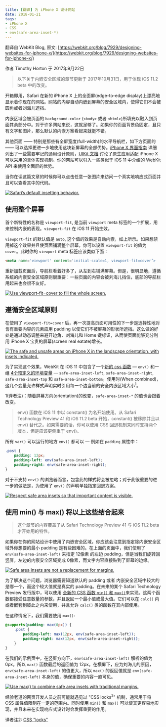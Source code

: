 ```yaml
---
title: [翻译] 为 iPhone X 设计网站
date: 2018-01-21
tags:
- iPhone X
- CSS
- env(safe-area-inset-*)
---
```


翻译自 WebKit Blog, 原文: [https://webkit.org/blog/7929/designing-websites-for-iphone-x/](https://webkit.org/blog/7929/designing-websites-for-iphone-x/)

作者 Timothy Horton 于 2017年9月22日

> 以下关于内嵌安全区域的章节更新于 2017年10月31日，用于体现 iOS 11.2 beta 中的改变。

开箱即用，Safari 在新的 iPhone X 上的全面屏(edge-to-edge display)上漂亮地显示着你现在的网站。网站的内容自动内嵌到屏幕的安全区域内，使得它们不会被圆角或者刘海儿遮挡。

内嵌区域会被页面的 `background-color` (`<body>` 或者 `<html>`)所填充以融入到页面其余部分中。对于许多网站来说，这就足够了。如果你的页面背景色固定，且只有文字和图片，那么默认的内嵌方案看起来就挺不错。

其他页面 —— 特别是那些有全屏宽度(full-width)的水平导航栏，如下方页面的 —— 可以选择更进一步地使用这块新屏幕的全部优势。[iPhone X 界面指南](https://developer.apple.com/ios/human-interface-guidelines/overview/iphone-x/) 详细列出了一些需要牢记的通用设计原则，[UIKit 文档](https://developer.apple.com/documentation/uikit/uiview/positioning_content_relative_to_the_safe_area) 讨论了原生应用适配 iPhone X 可以采用的具体实现机制。你的网站可以引入一些类似于 iOS 11 中介绍的 WebKit API 来使用全面屏的优势。

当你在读这篇文章的时候你可以点击任意一张图片来访问一个真实地响应式页面并且可以查看其中的代码。

[![Safari’s default insetting behavior.
](https://webkit.org/wp-content/uploads/default-inset-behavior.png)](https://webkit.org/demos/safe-area-insets/1-default.html)


## 使用整个屏幕

首个新特性的名称是 `viewport-fit`, 是当前 `viewport` meta 标签的一个扩展，用来控制内嵌的表现。`viewport-fit` 在 iOS 11 开始生效。

`viewport-fit` 的默认值是 `auto`, 这个值的效果是自动内嵌，如上所示。如果想禁用掉这个效果并且使页面铺满整个屏幕，你可以设置 `viewport-fit` 的值为 `cover`。此时你的 `viewport` meta 标签应该类似下面：

``` html
<meta name='viewport' content='initial-scale=1, viewport-fit=cover’>
```

重新加载页面后，导航栏看着好多了，从左到右铺满屏幕。但是，很明显地，遵循系统的内嵌安全区域原则很重要：一些页面的内容会被刘海儿挡住，底部的导航栏用起来也会很不友好。

[![Use `viewport-fit=cover` to fill the whole screen.
](https://webkit.org/wp-content/uploads/viewport-fit-cover.png)](https://webkit.org/demos/safe-area-insets/2-viewport-fit.html)


## 遵循安全区域原则

在使用了 `viewport-fit=cover` 后，再一次提高页面可用性的下一步是选择性地对含有重要内容的元素应用 padding 以使它们不被屏幕的形状所遮挡。这么做的好处是通过动态调整来避开边角、刘海儿和 Home 键标识，从而使页面能够充分利用 iPhone X 宝贵的屏幕(screen real eatate)增长。

[![The safe and unsafe areas on iPhone X in the landscape orientation, with insets indicated.
](https://webkit.org/wp-content/uploads/safe-areas-1.png)](https://webkit.org/demos/safe-area-insets/safe-areas.html)

为了实现这个效果，WebKit 在 iOS 11 中包含了一个[新的 css 函数](https://github.com/w3c/csswg-drafts/pull/1817) — `env()` 和一组 [4个预定义的环境变量](https://github.com/w3c/csswg-drafts/pull/1819) — `safe-area-inset-left`, `safe-area-inset-right`, `safe-area-inset-top` 和 `safe-area-inset-bottom`。使用时(When combined)，这几个变量允许样式声明实时引用每一个边当前的安全内嵌区域大小<sup>1</sup>。

1(译者注)：随着屏幕方向(orientation)的改变，`safe-area-inset-*` 的值也会跟着改变。

> env() 函数在 iOS 11 中以 constant() 为名开始使用。从 Safari Technology Preview 41 和 iOS 11.2 beta 开始，constant() 被移除并且以 env() 替代之。如果需要的话，你可以使用 CSS 回退机制来同时支持两个版本，但是应该更侧重于 env()。

所有 `var()` 可以运行的地方 `env()` 都可以 — 例如在 `padding` 属性中：

``` CSS
.post {
    padding: 12px;
    padding-left: env(safe-area-inset-left);
    padding-right: env(safe-area-inset-right);
}
```

对于不支持 `env()` 的浏览器而言，包含此的样式将会被忽略；对于此很重要的进一步的做法是，为使用了 `env()` 的声明单独指定回退方案。

[![Respect safe area insets so that important content is visible.
](https://webkit.org/wp-content/uploads/safe-area-constants.png)](https://webkit.org/demos/safe-area-insets/3-safe-area-constants.html)


## 使用 min() 与 max() 将以上这些结合起来

> 这个章节的内容覆盖了从 Safari Technology Preview 41 与 iOS 11.2 beta 才开始用的特性。

如果你在你的网站设计中使用了内嵌安全区域，你应该会注意到指定除内嵌安全区域外你想要的最小 padding 是有些困难的。在上面的页面中，我们使用了 `env(safe-area-inset-left)` 来指定 12像素 的左边 padding，但是当我们旋转回竖屏，左边的内嵌安全区域变成 0像素，而文字内容直接贴到了屏幕的边缘。

[![Safe area insets are not a replacement for margins.
](https://webkit.org/wp-content/uploads/no-margins.png)](https://webkit.org/demos/safe-area-insets/3-safe-area-constants.html)

为了解决这个问题，浏览器需要知道默认的 padding 或者 内嵌安全区域中较大的是哪一个，而这个较大值就是真实的 padding。在未来的某个 Safari Technology Preview 发行版中，可以使用 [全新的 CSS 函数 `min()` 和 `max()`](https://drafts.csswg.org/css-values/#calc-notation)来实现。这两个函数都接受任意数量的参数，并且返回一个最小值或最大值。它们可以在 `calc()` 内或者嵌套到彼此之内来使用，并且允许 `calc()` 类的函数在其内部使用。

在这种情况下，我们需要使用 `max()`:

``` CSS
@supports(padding: max(0px)) {
    .post {
        padding-left: max(12px, env(safe-area-inset-left));
        padding-right: max(12px, env(safe-area-inset-right));
    }
}
```

在我们的示例页中，在竖屏方向下，`env(safe-area-inset-left)` 解析的值为 0px，所以 `max()` 函数最后的返回值为 12px。在横屏下，应为刘海儿的原因， `env(safe-area-inset-left)` 的值更大，所以 `max()` 的返回值就是 `env(safe-area-inset-left)` 本身的值，确保重要的内容一直可见。

[![Use max() to combine safe area insets with traditional margins.
](https://webkit.org/wp-content/uploads/max-safe-areas-insets.png)](https://webkit.org/demos/safe-area-insets/4-min-max.html)

经验老道的网页开发人员之前可能就遇见过 "CSS locks<sup>2</sup>" 机制，通常用于将 CSS 属性值限制在一定的范围内。同时使用 `min()` 和 `max()` 可以使其更容易地实现，并且未来在实现响应式设计时会发挥重要的作用。

译者注2: [CSS "locks"](https://css-tricks.com/css-locks/)
